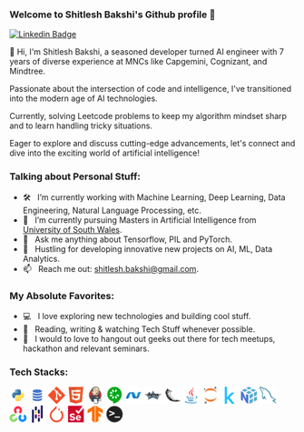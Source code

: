 ### Welcome to Shitlesh Bakshi's Github profile 👋


[![Linkedin Badge](https://img.shields.io/badge/-LinkedIn-0e76a8?style=flat-square&logo=Linkedin&logoColor=white)](https://linkedin.com/in/shitlesh-bakshi)

👋 Hi, I'm Shitlesh Bakshi, a seasoned developer turned AI engineer with 7 years of diverse experience at MNCs like Capgemini, Cognizant, and Mindtree. 

Passionate about the intersection of code and intelligence, I've transitioned into the modern age of AI technologies. 

Currently, solving Leetcode problems to keep my algorithm mindset sharp and to learn handling tricky situations.

Eager to explore and discuss cutting-edge advancements, let's connect and dive into the exciting world of artificial intelligence!

### Talking about Personal Stuff:

- 🛠 &nbsp; I’m currently working with Machine Learning, Deep Learning, Data Engineering, Natural Language Processing, etc.
- 🚀 &nbsp; I’m currently pursuing Masters in Artificial Intelligence from [University of South Wales](https://www.southwales.ac.uk).
- 💬 &nbsp; Ask me anything about Tensorflow, PIL and PyTorch.
- 🌱 &nbsp; Hustling for developing innovative new projects on AI, ML, Data Analytics.
- 📫 &nbsp; Reach me out: shitlesh.bakshi@gmail.com.

### My Absolute Favorites:

- 💻 &nbsp; I love exploring new technologies and building cool stuff.
- 📰 &nbsp; Reading, writing & watching Tech Stuff whenever possible.
- 🍕 &nbsp; I would to love to hangout out geeks out there for tech meetups, hackathon and relevant seminars.

### Tech Stacks:

<code><img height="30" src="https://raw.githubusercontent.com/github/explore/80688e429a7d4ef2fca1e82350fe8e3517d3494d/topics/python/python.png" alt="python"></code>
<code><img height="30" src="https://raw.githubusercontent.com/github/explore/80688e429a7d4ef2fca1e82350fe8e3517d3494d/topics/sql/sql.png" alt="sql"></code>
<code><img height="30" src="https://raw.githubusercontent.com/devicons/devicon/master/icons/git/git-original.svg" alt="git"></code>
<code><img height="30" src="https://raw.githubusercontent.com/devicons/devicon/master/icons/html5/html5-original.svg" alt="html5"></code>
<code><img height="30" src="https://raw.githubusercontent.com/devicons/devicon/master/icons/jenkins/jenkins-original.svg" alt="jenkins"></code>
<code><img height="30" src="https://raw.githubusercontent.com/devicons/devicon/master/icons/cucumber/cucumber-plain.svg" alt="cucumber"></code>
<code><img height="30" src="https://raw.githubusercontent.com/devicons/devicon/master/icons/dot-net/dot-net-original.svg" alt="dot-net"></code>
<code><img height="30" src="https://raw.githubusercontent.com/devicons/devicon/master/icons/groovy/groovy-original.svg" alt="groovy"></code>
<code><img height="30" src="https://raw.githubusercontent.com/devicons/devicon/master/icons/flask/flask-original.svg" alt="flask"></code>
<code><img height="30" src="https://raw.githubusercontent.com/devicons/devicon/master/icons/java/java-original.svg" alt="java"></code>
<code><img height="30" src="https://raw.githubusercontent.com/devicons/devicon/master/icons/jupyter/jupyter-original.svg" alt="jupyter"></code>
<code><img height="30" src="https://raw.githubusercontent.com/devicons/devicon/master/icons/kaggle/kaggle-original.svg" alt="kaggle"></code>
<code><img height="30" src="https://raw.githubusercontent.com/devicons/devicon/master/icons/numpy/numpy-original.svg" alt="numpy"></code>
<code><img height="30" src="https://raw.githubusercontent.com/devicons/devicon/master/icons/mysql/mysql-original.svg" alt="mysql"></code>
<code><img height="30" src="https://raw.githubusercontent.com/devicons/devicon/master/icons/opencv/opencv-original.svg" alt="opencv"></code>
<code><img height="30" src="https://raw.githubusercontent.com/devicons/devicon/master/icons/pandas/pandas-original.svg" alt="pandas"></code>
<code><img height="30" src="https://raw.githubusercontent.com/devicons/devicon/master/icons/pytorch/pytorch-original.svg" alt="pytorch"></code>
<code><img height="30" src="https://raw.githubusercontent.com/devicons/devicon/master/icons/selenium/selenium-original.svg" alt="selenium"></code>
<code><img height="30" src="https://raw.githubusercontent.com/devicons/devicon/master/icons/tensorflow/tensorflow-original.svg" alt="tensorflow"></code>
<code><img height="30" src="https://raw.githubusercontent.com/github/explore/80688e429a7d4ef2fca1e82350fe8e3517d3494d/topics/terminal/terminal.png" alt="terminal"></code>


